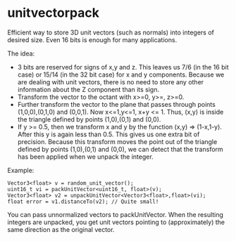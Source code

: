 # unitvectorpack

Efficient way to store 3D unit vectors (such as normals) into integers of desired size. Even 16 bits is enough for many applications. 

The idea:
 - 3 bits are reserved for signs of x,y and z. This leaves us 7/6 (in the 16 bit case) or 15/14 (in the 32 bit case) for x and y components. Because we are dealing with unit vectors, there is no need to store any other information about the Z component than its sign.
 - Transform the vector to the octant with x>=0, y>=, z>=0.
 - Further transform the vector to the plane that passes through points (1,0,0),(0,1,0) and (0,0,1). Now x<=1,y<=1, x+y <= 1. Thus, (x,y) is inside the triangle defined by points (1,0),(0,1) and (0,0).
 - If y >= 0.5, then we transform x and y by the function (x,y) => (1-x,1-y). After this y is again less than 0.5. This gives us one extra bit of precision. Because this transform moves the point out of the triangle defined by points (1,0),(0,1) and (0,0), we can detect that the transform has been applied when we unpack the integer. 
 
Example:
 
    Vector3<float> v = random_unit_vector();
    uint16_t vi = packUnitVector<uint16_t, float>(v);
    Vector3<float> v2 = unpackUnitVector<Vector3<float>,float>(vi);
    float error = v1.distanceTo(v2); // Quite small!
    
You can pass unnormalized vectors to packUnitVector. When the resulting integers are unpacked, you get unit vectors pointing to (approximately) the same direction as the original vector.